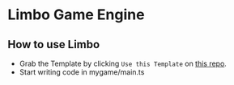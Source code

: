# Limbo Game Engine

## How to use Limbo

- Grab the Template by clicking `Use this Template` on [this repo](https://github.com/notexplosive/limbo-runner-template).
- Start writing code in mygame/main.ts

